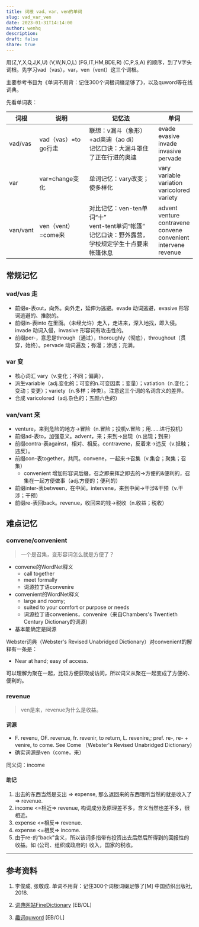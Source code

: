```yaml
---
title: 词根 vad、var、ven的单词
slug: vad_var_ven
date: 2023-01-31T14:14:00
author: wenhq
description: 
draft: false
share: true
---
```


用(Z,Y,X,Q,J,K,U) (V,W,N,O,L) (FG,IT,HM,BDE,R) (C,P,S,A) 的顺序，到了V字头词根。先学习vad（vas），var，ven（vent）这三个词根。

主要参考书目为《单词不用背：记住300个词根词缀足够了》，以及quword等在线词典。

<!-- more -->

先看单词表：

| 词根  | 说明  | 记忆法 | 单词 |
| --- | --- | --- | --- |
| vad/vas | vad（vas）=to go行走 | 联想：v漏斗（象形）+ad奥迪（ao di）<br/>记忆口诀：大漏斗罩住了正在行进的奥迪 | evade<br/>evasive<br/>invade<br/>invasive<br/>pervade|
| var | var=change变化 | 单词记忆：vary改变；使多样化 | vary<br/>variable<br/>variation<br/>varicolored<br/>variety|
| van/vant | ven（vent）=come来 | 对比记忆：ven-ten单词“十”<br/>vent-tent单词“帐篷”<br/>记忆口诀：野外露营，学校规定学生十点要来帐篷休息 | advent<br/>venture<br/>contravene<br/>convene<br/>convenient<br/>intervene<br/>revenue|

## 常规记忆
### vad/vas 走
- 前缀e-表out，向外。向外走，延伸为逃避。evade 动词逃避，evasive 形容词逃避的、推脱的。
- 前缀in-表into 在里面。（未经允许）走入，走进来，深入地找，即入侵。invade 动词入侵，invasive 形容词有攻击性的。
- 前缀per-，意思是through（通过），thoroughly（彻底），throughout（贯穿，始终）。pervade 动词遍及；弥漫；渗透；充满。

### var 变
- 核心词汇 vary（v.变化；不同；偏离），
- 派生variable（adj.变化的；可变的n.可变因素；变量）；vatiation（n.变化；变动；变更）；variety（n.多样；种类）。注意这三个词的名词含义的差异。
- 合成 varicolored（adj.杂色的；五颜六色的）

### van/vant 来
- venture，来到危险的地方→冒险（n.冒险；投机v.冒险；用……进行投机）
- 前缀ad-表to，加强意义。advent，来；来到→出现（n.出现；到来）
- 前缀contra-表against，相对、相反。contravene，反着来→违反（v.抵触；违反）。
- 前缀con-表together，共同。convene，一起来→召集（v.集合；聚集；召集）
  - convenient 增加形容词后缀，召之即来挥之即去的→方便的&便利的，召集在一起方便做事（adj.方便的；便利的）
- 前缀inter-表between，在中间。intervene，来到中间→干涉&干预（v.干涉；干预）
- 前缀re-表回back。revenue，收回来的钱→税收（n.收益；税收）

## 难点记忆

### convene/convenient
>一个是召集，变形容词怎么就是方便了？
- convene的WordNet释义
  - call together
  - meet formally
  - 词源拉丁语convenire
- convenient的WordNet释义
  - large and roomy; 
  - suited to your comfort or purpose or needs
  - 词源拉丁语conveniens，convenire（来自Chambers's Twentieth Century Dictionary的词源）
- 基本能确定是同源
  
Webster词典（Webster's Revised Unabridged Dictionary）对convenient的解释有一条是：
- Near at hand; easy of access. 

可以理解为聚在一起，比较方便获取或访问，所以词义从聚在一起变成了方便的、便利的。


### revenue
>ven是来，revenue为什么是收益。

#### 词源
- F. revenu, OF. revenue, fr. revenir, to return, L. revenire,; pref. re-, re- + venire, to come. See Come （Webster's Revised Unabridged Dictionary）
- 确实词源是ven（come，来）

同义词：income

#### 助记

1. 出去的东西当然是支出 => expense, 那么返回来的东西理所当然的就是收入了 => revenue.
2. income <=相近=> revenue, 构词成分及原理差不多，含义当然也差不多，很相近。
3. expense <=相反=> revenue.
4. expense <=相反=> income.
5. 由于re-的“back”含义，所以该词多指带有投资出去后然后所得到的回报性的收益。如 (公司、组织或政府的) 收入，国家的税收。

---

## 参考资料

1. 李俊成, 张敬成. 单词不用背：记住300个词根词缀足够了[M] 中国纺织出版社, 2018.
  
2. [词典网站FineDictionary](https://www.finedictionary.com/ "词典网站FineDictionary") [EB/OL]
  
3. [趣词quword](https://www.quword.com/ "趣词quword") [EB/OL]
